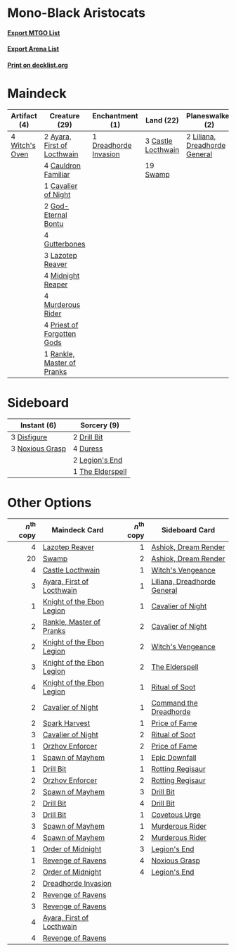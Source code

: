 # Mono-Black Aristocats

#### [Export MTGO List](../collection/Mono-Black%20Aristocats/Mono-Black%20Aristocats.txt)
#### [Export Arena List](../collection/Mono-Black%20Aristocats/Mono-Black%20Aristocats_arena.txt)
#### [Print on decklist.org](http://decklist.org/?deckmain=2%09Ayara,%20First%20of%20Locthwain%0A3%09Castle%20Locthwain%0A4%09Cauldron%20Familiar%0A1%09Cavalier%20of%20Night%0A1%09Dreadhorde%20Invasion%0A2%09God-Eternal%20Bontu%0A4%09Gutterbones%0A3%09Lazotep%20Reaver%0A1%09Legion's%20End%0A2%09Liliana,%20Dreadhorde%20General%0A4%09Midnight%20Reaper%0A4%09Murderous%20Rider%0A4%09Priest%20of%20Forgotten%20Gods%0A1%09Rankle,%20Master%20of%20Pranks%0A1%09Spark%20Harvest%0A19%09Swamp%0A4%09Witch's%20Oven&deckside=3%09Disfigure%0A2%09Drill%20Bit%0A4%09Duress%0A2%09Legion's%20End%0A3%09Noxious%20Grasp%0A1%09The%20Elderspell)
# Maindeck

|                                      Artifact (4)                                       |                                            Creature (29)                                             |                                        Enchantment (1)                                         |                                          Land (22)                                          |                                            Planeswalker (2)                                            |                                       Sorcery (2)                                        |
|-----------------------------------------------------------------------------------------|------------------------------------------------------------------------------------------------------|------------------------------------------------------------------------------------------------|---------------------------------------------------------------------------------------------|--------------------------------------------------------------------------------------------------------|------------------------------------------------------------------------------------------|
|4 [Witch's Oven](http://gatherer.wizards.com/Pages/Card/Details.aspx?multiverseid=473199)|2 [Ayara, First of Locthwain](http://gatherer.wizards.com/Pages/Card/Details.aspx?multiverseid=473037)|1 [Dreadhorde Invasion](http://gatherer.wizards.com/Pages/Card/Details.aspx?multiverseid=461013)|3 [Castle Locthwain](http://gatherer.wizards.com/Pages/Card/Details.aspx?multiverseid=473203)|2 [Liliana, Dreadhorde General](http://gatherer.wizards.com/Pages/Card/Details.aspx?multiverseid=461024)|1 [Legion's End](http://gatherer.wizards.com/Pages/Card/Details.aspx?multiverseid=466860) |
|                                                                                         |4 [Cauldron Familiar](http://gatherer.wizards.com/Pages/Card/Details.aspx?multiverseid=473043)        |                                                                                                |19 [Swamp](http://gatherer.wizards.com/Pages/Card/Details.aspx?multiverseid=439858)          |                                                                                                        |1 [Spark Harvest](http://gatherer.wizards.com/Pages/Card/Details.aspx?multiverseid=461032)|
|                                                                                         |1 [Cavalier of Night](http://gatherer.wizards.com/Pages/Card/Details.aspx?multiverseid=466848)        |                                                                                                |                                                                                             |                                                                                                        |                                                                                          |
|                                                                                         |2 [God-Eternal Bontu](http://gatherer.wizards.com/Pages/Card/Details.aspx?multiverseid=461019)        |                                                                                                |                                                                                             |                                                                                                        |                                                                                          |
|                                                                                         |4 [Gutterbones](http://gatherer.wizards.com/Pages/Card/Details.aspx?multiverseid=457220)              |                                                                                                |                                                                                             |                                                                                                        |                                                                                          |
|                                                                                         |3 [Lazotep Reaver](http://gatherer.wizards.com/Pages/Card/Details.aspx?multiverseid=461023)           |                                                                                                |                                                                                             |                                                                                                        |                                                                                          |
|                                                                                         |4 [Midnight Reaper](http://gatherer.wizards.com/Pages/Card/Details.aspx?multiverseid=452827)          |                                                                                                |                                                                                             |                                                                                                        |                                                                                          |
|                                                                                         |4 [Murderous Rider](http://gatherer.wizards.com/Pages/Card/Details.aspx?multiverseid=473059)          |                                                                                                |                                                                                             |                                                                                                        |                                                                                          |
|                                                                                         |4 [Priest of Forgotten Gods](http://gatherer.wizards.com/Pages/Card/Details.aspx?multiverseid=457227) |                                                                                                |                                                                                             |                                                                                                        |                                                                                          |
|                                                                                         |1 [Rankle, Master of Pranks](http://gatherer.wizards.com/Pages/Card/Details.aspx?multiverseid=473063) |                                                                                                |                                                                                             |                                                                                                        |                                                                                          |


# Sideboard

|                                       Instant (6)                                        |                                        Sorcery (9)                                        |
|------------------------------------------------------------------------------------------|-------------------------------------------------------------------------------------------|
|3 [Disfigure](http://gatherer.wizards.com/Pages/Card/Details.aspx?multiverseid=442076)    |2 [Drill Bit](http://gatherer.wizards.com/Pages/Card/Details.aspx?multiverseid=457217)     |
|3 [Noxious Grasp](http://gatherer.wizards.com/Pages/Card/Details.aspx?multiverseid=466864)|4 [Duress](http://gatherer.wizards.com/Pages/Card/Details.aspx?multiverseid=14557)         |
|                                                                                          |2 [Legion's End](http://gatherer.wizards.com/Pages/Card/Details.aspx?multiverseid=466860)  |
|                                                                                          |1 [The Elderspell](http://gatherer.wizards.com/Pages/Card/Details.aspx?multiverseid=461016)|


# Other Options

|*n*<sup>th</sup> copy|                                           Maindeck Card                                            |*n*<sup>th</sup> copy|                                            Sideboard Card                                            |
|--------------------:|----------------------------------------------------------------------------------------------------|--------------------:|------------------------------------------------------------------------------------------------------|
|                    4|[Lazotep Reaver](http://gatherer.wizards.com/Pages/Card/Details.aspx?multiverseid=461023)           |                    1|[Ashiok, Dream Render](http://gatherer.wizards.com/Pages/Card/Details.aspx?multiverseid=461155)       |
|                   20|[Swamp](http://gatherer.wizards.com/Pages/Card/Details.aspx?multiverseid=439858)                    |                    2|[Ashiok, Dream Render](http://gatherer.wizards.com/Pages/Card/Details.aspx?multiverseid=461155)       |
|                    4|[Castle Locthwain](http://gatherer.wizards.com/Pages/Card/Details.aspx?multiverseid=473203)         |                    1|[Witch's Vengeance](http://gatherer.wizards.com/Pages/Card/Details.aspx?multiverseid=473073)          |
|                    3|[Ayara, First of Locthwain](http://gatherer.wizards.com/Pages/Card/Details.aspx?multiverseid=473037)|                    1|[Liliana, Dreadhorde General](http://gatherer.wizards.com/Pages/Card/Details.aspx?multiverseid=461024)|
|                    1|[Knight of the Ebon Legion](http://gatherer.wizards.com/Pages/Card/Details.aspx?multiverseid=466859)|                    1|[Cavalier of Night](http://gatherer.wizards.com/Pages/Card/Details.aspx?multiverseid=466848)          |
|                    2|[Rankle, Master of Pranks](http://gatherer.wizards.com/Pages/Card/Details.aspx?multiverseid=473063) |                    2|[Cavalier of Night](http://gatherer.wizards.com/Pages/Card/Details.aspx?multiverseid=466848)          |
|                    2|[Knight of the Ebon Legion](http://gatherer.wizards.com/Pages/Card/Details.aspx?multiverseid=466859)|                    2|[Witch's Vengeance](http://gatherer.wizards.com/Pages/Card/Details.aspx?multiverseid=473073)          |
|                    3|[Knight of the Ebon Legion](http://gatherer.wizards.com/Pages/Card/Details.aspx?multiverseid=466859)|                    2|[The Elderspell](http://gatherer.wizards.com/Pages/Card/Details.aspx?multiverseid=461016)             |
|                    4|[Knight of the Ebon Legion](http://gatherer.wizards.com/Pages/Card/Details.aspx?multiverseid=466859)|                    1|[Ritual of Soot](http://gatherer.wizards.com/Pages/Card/Details.aspx?multiverseid=452834)             |
|                    2|[Cavalier of Night](http://gatherer.wizards.com/Pages/Card/Details.aspx?multiverseid=466848)        |                    1|[Command the Dreadhorde](http://gatherer.wizards.com/Pages/Card/Details.aspx?multiverseid=461009)     |
|                    2|[Spark Harvest](http://gatherer.wizards.com/Pages/Card/Details.aspx?multiverseid=461032)            |                    1|[Price of Fame](http://gatherer.wizards.com/Pages/Card/Details.aspx?multiverseid=452833)              |
|                    3|[Cavalier of Night](http://gatherer.wizards.com/Pages/Card/Details.aspx?multiverseid=466848)        |                    2|[Ritual of Soot](http://gatherer.wizards.com/Pages/Card/Details.aspx?multiverseid=452834)             |
|                    1|[Orzhov Enforcer](http://gatherer.wizards.com/Pages/Card/Details.aspx?multiverseid=457223)          |                    2|[Price of Fame](http://gatherer.wizards.com/Pages/Card/Details.aspx?multiverseid=452833)              |
|                    1|[Spawn of Mayhem](http://gatherer.wizards.com/Pages/Card/Details.aspx?multiverseid=457229)          |                    1|[Epic Downfall](http://gatherer.wizards.com/Pages/Card/Details.aspx?multiverseid=473047)              |
|                    1|[Drill Bit](http://gatherer.wizards.com/Pages/Card/Details.aspx?multiverseid=457217)                |                    1|[Rotting Regisaur](http://gatherer.wizards.com/Pages/Card/Details.aspx?multiverseid=466865)           |
|                    2|[Orzhov Enforcer](http://gatherer.wizards.com/Pages/Card/Details.aspx?multiverseid=457223)          |                    2|[Rotting Regisaur](http://gatherer.wizards.com/Pages/Card/Details.aspx?multiverseid=466865)           |
|                    2|[Spawn of Mayhem](http://gatherer.wizards.com/Pages/Card/Details.aspx?multiverseid=457229)          |                    3|[Drill Bit](http://gatherer.wizards.com/Pages/Card/Details.aspx?multiverseid=457217)                  |
|                    2|[Drill Bit](http://gatherer.wizards.com/Pages/Card/Details.aspx?multiverseid=457217)                |                    4|[Drill Bit](http://gatherer.wizards.com/Pages/Card/Details.aspx?multiverseid=457217)                  |
|                    3|[Drill Bit](http://gatherer.wizards.com/Pages/Card/Details.aspx?multiverseid=457217)                |                    1|[Covetous Urge](http://gatherer.wizards.com/Pages/Card/Details.aspx?multiverseid=473169)              |
|                    3|[Spawn of Mayhem](http://gatherer.wizards.com/Pages/Card/Details.aspx?multiverseid=457229)          |                    1|[Murderous Rider](http://gatherer.wizards.com/Pages/Card/Details.aspx?multiverseid=473059)            |
|                    4|[Spawn of Mayhem](http://gatherer.wizards.com/Pages/Card/Details.aspx?multiverseid=457229)          |                    2|[Murderous Rider](http://gatherer.wizards.com/Pages/Card/Details.aspx?multiverseid=473059)            |
|                    1|[Order of Midnight](http://gatherer.wizards.com/Pages/Card/Details.aspx?multiverseid=473061)        |                    3|[Legion's End](http://gatherer.wizards.com/Pages/Card/Details.aspx?multiverseid=466860)               |
|                    1|[Revenge of Ravens](http://gatherer.wizards.com/Pages/Card/Details.aspx?multiverseid=473066)        |                    4|[Noxious Grasp](http://gatherer.wizards.com/Pages/Card/Details.aspx?multiverseid=466864)              |
|                    2|[Order of Midnight](http://gatherer.wizards.com/Pages/Card/Details.aspx?multiverseid=473061)        |                    4|[Legion's End](http://gatherer.wizards.com/Pages/Card/Details.aspx?multiverseid=466860)               |
|                    2|[Dreadhorde Invasion](http://gatherer.wizards.com/Pages/Card/Details.aspx?multiverseid=461013)      |                     |                                                                                                      |
|                    2|[Revenge of Ravens](http://gatherer.wizards.com/Pages/Card/Details.aspx?multiverseid=473066)        |                     |                                                                                                      |
|                    3|[Revenge of Ravens](http://gatherer.wizards.com/Pages/Card/Details.aspx?multiverseid=473066)        |                     |                                                                                                      |
|                    4|[Ayara, First of Locthwain](http://gatherer.wizards.com/Pages/Card/Details.aspx?multiverseid=473037)|                     |                                                                                                      |
|                    4|[Revenge of Ravens](http://gatherer.wizards.com/Pages/Card/Details.aspx?multiverseid=473066)        |                     |                                                                                                      |

